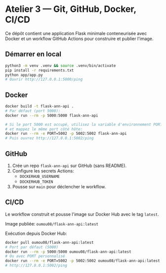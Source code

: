 # Atelier 3 — Git, GitHub, Docker, CI/CD

Ce dépôt contient une application Flask minimale conteneurisée avec Docker et un workflow GitHub Actions pour construire et publier l'image.

## Démarrer en local
```bash
python3 -m venv .venv && source .venv/bin/activate
pip install -r requirements.txt
python app/app.py
# Ouvrir http://127.0.0.1:5000/ping
```

## Docker
```bash
docker build -t flask-ann-api .
# Par défaut (port 5000):
docker run --rm -p 5000:5000 flask-ann-api

# Si le port 5000 est occupé, utilisez la variable d'environnement PORT
# et mappez le même port côté hôte:
docker run --rm -e PORT=5002 -p 5002:5002 flask-ann-api
# Puis ouvrez http://127.0.0.1:5002/ping
```

## GitHub
1. Crée un repo `flask-ann-api` sur GitHub (sans README).
2. Configure les secrets Actions:
   - `DOCKERHUB_USERNAME`
   - `DOCKERHUB_TOKEN`
3. Pousse sur `main` pour déclencher le workflow.

## CI/CD
Le workflow construit et pousse l'image sur Docker Hub avec le tag `latest`.

Image publiée: `oumou08/flask-ann-api:latest`

Exécution depuis Docker Hub:
```bash
docker pull oumou08/flask-ann-api:latest
# Port par défaut (5000)
docker run --rm -p 5000:5000 oumou08/flask-ann-api:latest
# Ou avec PORT personnalisé
docker run --rm -e PORT=5002 -p 5002:5002 oumou08/flask-ann-api:latest
# http://127.0.0.1:5002/ping
```
